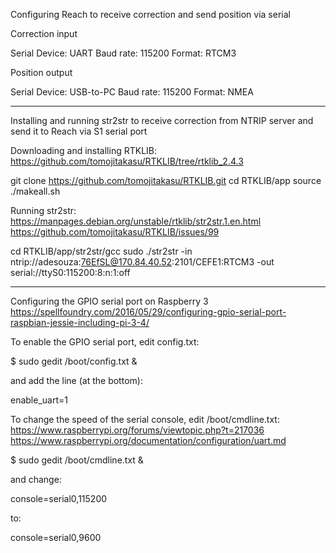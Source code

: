 Configuring Reach to receive correction and send position via serial

Correction input

Serial
Device: UART
Baud rate: 115200
Format: RTCM3

Position output

Serial
Device: USB-to-PC
Baud rate: 115200
Format: NMEA

---------------------------------------------------
Installing and running str2str to receive correction from NTRIP server and send it to Reach via S1 serial port

Downloading and installing RTKLIB:
https://github.com/tomojitakasu/RTKLIB/tree/rtklib_2.4.3

git clone https://github.com/tomojitakasu/RTKLIB.git
cd RTKLIB/app
source ./makeall.sh

Running str2str:
https://manpages.debian.org/unstable/rtklib/str2str.1.en.html
https://github.com/tomojitakasu/RTKLIB/issues/99

cd RTKLIB/app/str2str/gcc
sudo ./str2str -in ntrip://adesouza:76EfSL@170.84.40.52:2101/CEFE1:RTCM3 -out serial://ttyS0:115200:8:n:1:off

---------------------------------------------------
Configuring the GPIO serial port on Raspberry 3 
https://spellfoundry.com/2016/05/29/configuring-gpio-serial-port-raspbian-jessie-including-pi-3-4/

To enable the GPIO serial port, edit config.txt:

$ sudo gedit /boot/config.txt &

and add the line (at the bottom):

enable_uart=1

To change the speed of the serial console, edit /boot/cmdline.txt:
https://www.raspberrypi.org/forums/viewtopic.php?t=217036
https://www.raspberrypi.org/documentation/configuration/uart.md

$ sudo gedit /boot/cmdline.txt &

and change:

console=serial0,115200

to:

console=serial0,9600
	

